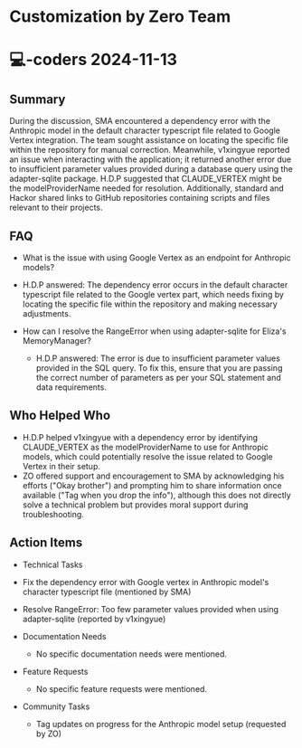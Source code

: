 # Customization by Zero Team

# 💻-coders 2024-11-13

## Summary
 During the discussion, SMA encountered a dependency error with the Anthropic model in the default character typescript file related to Google Vertex integration. The team sought assistance on locating the specific file within the repository for manual correction. Meanwhile, v1xingyue reported an issue when interacting with the application; it returned another error due to insufficient parameter values provided during a database query using the adapter-sqlite package. H.D.P suggested that CLAUDE_VERTEX might be the modelProviderName needed for resolution. Additionally, standard and Hackor shared links to GitHub repositories containing scripts and files relevant to their projects.

## FAQ
 - What is the issue with using Google Vertex as an endpoint for Anthropic models?
  - H.D.P answered: The dependency error occurs in the default character typescript file related to the Google vertex part, which needs fixing by locating the specific file within the repository and making necessary adjustments.

- How can I resolve the RangeError when using adapter-sqlite for Eliza's MemoryManager?
  - H.D.P answered: The error is due to insufficient parameter values provided in the SQL query. To fix this, ensure that you are passing the correct number of parameters as per your SQL statement and data requirements.

## Who Helped Who
 - H.D.P helped v1xingyue with a dependency error by identifying CLAUDE_VERTEX as the modelProviderName to use for Anthropic models, which could potentially resolve the issue related to Google Vertex in their setup.
- ZO offered support and encouragement to SMA by acknowledging his efforts ("Okay brother") and prompting him to share information once available ("Tag when you drop the info"), although this does not directly solve a technical problem but provides moral support during troubleshooting.

## Action Items
 - Technical Tasks
  - Fix the dependency error with Google vertex in Anthropic model's character typescript file (mentioned by SMA)
  - Resolve RangeError: Too few parameter values provided when using adapter-sqlite (reported by v1xingyue)

- Documentation Needs
  - No specific documentation needs were mentioned.

- Feature Requests
  - No specific feature requests were mentioned.

- Community Tasks
  - Tag updates on progress for the Anthropic model setup (requested by ZO)

